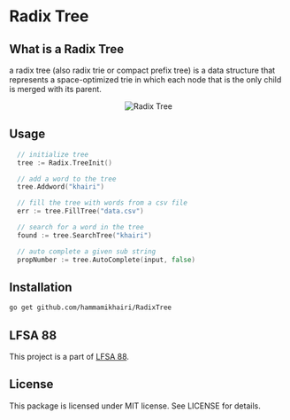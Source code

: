 # Radix Tree



## What is a Radix Tree

a radix tree (also radix trie or compact prefix tree) is a data structure that represents a space-optimized trie in which each node that is the only child is merged with its parent.

<p align="center">
  <img src="https://upload.wikimedia.org/wikipedia/commons/thumb/a/ae/Patricia_trie.svg/400px-Patricia_trie.svg.png" alt="Radix Tree"/>
</p>

## Usage

```go
  // initialize tree
  tree := Radix.TreeInit()

  // add a word to the tree
  tree.Addword("khairi")

  // fill the tree with words from a csv file
  err := tree.FillTree("data.csv")

  // search for a word in the tree
  found := tree.SearchTree("khairi")

  // auto complete a given sub string
  propNumber := tree.AutoComplete(input, false)
```

## Installation

```bash
go get github.com/hammamikhairi/RadixTree
```

## LFSA 88

This project is a part of [LFSA 88](https://github.com/hammamikhairi/LFSA-88).


## License

This package is licensed under MIT license. See LICENSE for details.
